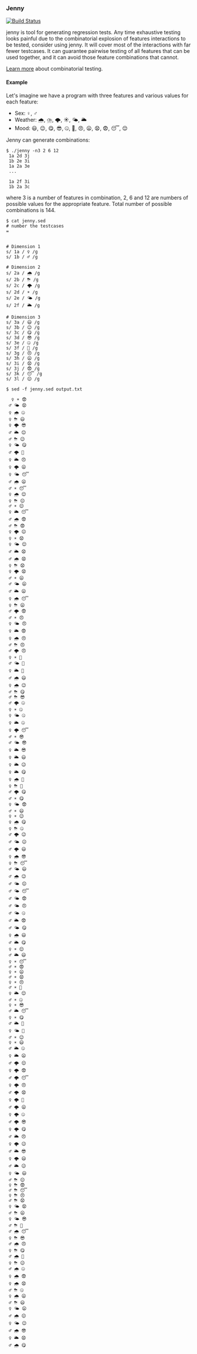 ### Jenny

[![Build Status](https://travis-ci.org/ligurio/jenny.svg?branch=master)](https://travis-ci.org/ligurio/jenny)

jenny is tool for generating regression tests. Any time exhaustive testing
looks painful due to the combinatorial explosion of features interactions to be
tested, consider using jenny. It will cover most of the interactions with far
fewer testcases. It can guarantee pairwise testing of all features that can be
used together, and it can avoid those feature combinations that cannot.

[Learn
more](https://csrc.nist.gov/Projects/Automated-Combinatorial-Testing-for-Software)
about combinatorial testing.

#### Example

Let's imagine we have a program with three features and various values for each feature:

- Sex: ♀️, ♂️
- Weather: 🌧, ⛈, 🌩, ☀️, 🌤, 🌥
- Mood: 😃, 😉, 😋, 😎, 🤐, 🤒, 😠, 😦, 😧, 😨, 😴, 😌


Jenny can generate combinations:

```
$ ./jenny -n3 2 6 12
 1a 2d 3j 
 1b 2e 3i 
 1a 2a 3e 
 ...
 
 1a 2f 3i 
 1b 2a 3c 
```
where 3 is a number of features in combination, 2, 6 and 12 are numbers of possible values for the appropriate feature. Total number of possible combinations is 144.


```
$ cat jenny.sed
# number the testcases
=


# Dimension 1
s/ 1a / ♀️ /g
s/ 1b / ♂️ /g

# Dimension 2
s/ 2a / 🌧 /g
s/ 2b / ⛈ /g
s/ 2c / 🌩 /g
s/ 2d / ☀️ /g
s/ 2e / 🌤 /g
s/ 2f / 🌥 /g

# Dimension 3
s/ 3a / 😃 /g
s/ 3b / 😉 /g
s/ 3c / 😋 /g
s/ 3d / 😎 /g
s/ 3e / 🤐 /g
s/ 3f / 🤒 /g
s/ 3g / 😠 /g
s/ 3h / 😦 /g
s/ 3i / 😧 /g
s/ 3j / 😨 /g
s/ 3k / 😴 /g
s/ 3l / 😌 /g
```

```
$ sed -f jenny.sed output.txt
```


```
  ♀️ ☀️ 😨 
 ♂️ 🌤 😧 
 ♀️ 🌧 🤐 
 ♀️ ⛈ 😃 
 ♀️ 🌩 😎 
 ♂️ 🌥 😌 
 ♂️ ⛈ 😉 
 ♀️ 🌤 😋 
 ♂️ 🌩 🤒 
 ♀️ 🌥 😠 
 ♀️ 🌩 😦 
 ♀️ 🌤 😴 
 ♂️ 🌧 😦 
 ♂️ ☀️ 😴 
 ♀️ 🌧 😌 
 ♀️ ⛈ 😌 
 ♂️ ☀️ 😌 
 ♀️ 🌥 😴 
 ♂️ 🌧 😨 
 ♂️ ⛈ 😨 
 ♀️ 🌩 😌 
 ♀️ ☀️ 😧 
 ♀️ 🌤 😌 
 ♂️ 🌥 😧 
 ♂️ 🌧 😧 
 ♀️ ⛈ 😧 
 ♀️ 🌩 😧 
 ♂️ ☀️ 😦 
 ♂️ 🌤 😦 
 ♂️ 🌥 😦 
 ♀️ 🌧 😴 
 ♀️ ⛈ 😦 
 ♂️ 🌩 😨 
 ♂️ ☀️ 😠 
 ♀️ 🌤 😠 
 ♀️ 🌥 😨 
 ♀️ 🌧 😠 
 ♂️ ⛈ 😠 
 ♂️ 🌩 😠 
 ♀️ ☀️ 🤒 
 ♂️ 🌤 🤒 
 ♀️ 🌥 🤒 
 ♂️ 🌧 😃 
 ♀️ 🌧 😉 
 ♂️ ⛈ 😋 
 ♂️ ⛈ 😎 
 ♂️ 🌩 🤐 
 ♀️ ☀️ 🤐 
 ♀️ 🌤 🤐 
 ♀️ 🌥 🤐 
 ♀️ 🌩 😴 
 ♂️ ☀️ 😎 
 ♂️ 🌤 😎 
 ♀️ 🌥 😎 
 ♀️ 🌥 😃 
 ♀️ 🌥 😉 
 ♀️ 🌥 😋 
 ♀️ 🌧 🤒 
 ♀️ ⛈ 🤒 
 ♂️ 🌩 😋 
 ♂️ ☀️ 😋 
 ♀️ 🌤 😨 
 ♂️ ☀️ 😃 
 ♀️ ☀️ 😉 
 ♀️ 🌧 😋 
 ♀️ ⛈ 🤐 
 ♂️ 🌩 😉 
 ♂️ 🌤 😉 
 ♂️ 🌩 😃 
 ♀️ 🌧 😎 
 ♀️ ⛈ 😴 
 ♂️ 🌤 😃 
 ♂️ 🌧 😉 
 ♂️ 🌤 😌 
 ♂️ 🌤 😴 
 ♂️ 🌤 😨 
 ♂️ 🌤 😠 
 ♂️ 🌤 🤐 
 ♂️ 🌥 😨 
 ♂️ 🌤 😋 
 ♀️ 🌧 😃 
 ♂️ 🌥 😋 
 ♀️ ☀️ 😌 
 ♂️ 🌥 😃 
 ♀️ ☀️ 😴 
 ♂️ ☀️ 😨 
 ♀️ ☀️ 😦 
 ♂️ ☀️ 😧 
 ♀️ ☀️ 😠 
 ♂️ ☀️ 🤒 
 ♀️ 🌥 😌 
 ♂️ ☀️ 🤐 
 ♀️ ☀️ 😎 
 ♂️ 🌥 😴 
 ♀️ ☀️ 😋 
 ♂️ 🌥 🤒 
 ♀️ 🌤 🤒 
 ♂️ ☀️ 😉 
 ♀️ ☀️ 😃 
 ♂️ 🌥 🤐 
 ♀️ 🌥 😦 
 ♂️ 🌩 😌 
 ♀️ 🌩 😨 
 ♂️ 🌩 😴 
 ♀️ 🌩 😠 
 ♂️ 🌩 😧 
 ♀️ 🌩 🤒 
 ♂️ 🌩 😦 
 ♀️ 🌩 🤐 
 ♂️ 🌩 😎 
 ♀️ 🌩 😋 
 ♂️ 🌥 😠 
 ♀️ 🌩 😉 
 ♂️ 🌥 😎 
 ♀️ 🌩 😃 
 ♂️ 🌥 😉 
 ♀️ 🌤 😃 
 ♂️ ⛈ 😌 
 ♀️ ⛈ 😨 
 ♂️ ⛈ 😴 
 ♀️ ⛈ 😠 
 ♂️ ⛈ 😧 
 ♀️ 🌤 😧 
 ♂️ ⛈ 😦 
 ♀️ 🌤 😎 
 ♂️ ⛈ 🤒 
 ♂️ 🌧 😴 
 ♀️ ⛈ 😎 
 ♂️ 🌧 😠 
 ♀️ ⛈ 😋 
 ♂️ 🌧 🤒 
 ♀️ ⛈ 😉 
 ♂️ 🌧 🤐 
 ♀️ 🌧 😨 
 ♀️ 🌧 😧 
 ♂️ ⛈ 🤐 
 ♀️ 🌧 😦 
 ♂️ ⛈ 😃 
 ♀️ 🌤 😦 
 ♂️ 🌧 😌 
 ♀️ 🌤 😉 
 ♂️ 🌧 😎 
 ♀️ 🌥 😧 
 ♂️ 🌧 😋 
```
